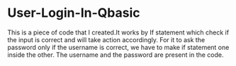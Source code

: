 # User-Login-In-Qbasic
This is a piece of code that I created.It works by If statement which check if the input is correct and will take action accordingly.
For it to ask the password only if the username is correct, we have to make if statement one inside the other. The username and the password are present in the code.
